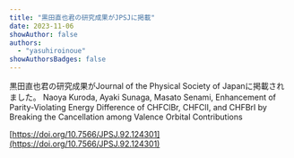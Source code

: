 ```yaml
---
title: "黒田直也君の研究成果がJPSJに掲載"
date: 2023-11-06
showAuthor: false
authors:
  - "yasuhiroinoue"
showAuthorsBadges: false
---
```


黒田直也君の研究成果がJournal of the Physical Society of Japanに掲載されました。
Naoya Kuroda, Ayaki Sunaga, Masato Senami, Enhancement of Parity-Violating Energy Difference of CHFClBr, CHFClI, and CHFBrI by Breaking the Cancellation among Valence Orbital Contributions

[https://doi.org/10.7566/JPSJ.92.124301](https://doi.org/10.7566/JPSJ.92.124301)
